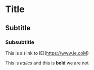 # Title

## Subtitle

### Subsubtitle

This is a (link to IE)(https://www.ie.coM)

This is _italics_ and this is **bold** we are not